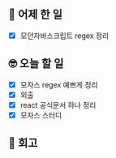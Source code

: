 ## 🤔 어제 한 일
- [x] 모던자바스크립트 regex 정리

## 🤓 오늘 할 일
- [x] 모자스 regex 예쁘게 정리
- [x] 외출
- [x] react 공식문서 하나 정리
- [x] 모자스 스터디

## 🥳 회고